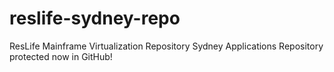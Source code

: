 # reslife-sydney-repo
ResLife Mainframe Virtualization Repository Sydney Applications
Repository protected now in GitHub!
